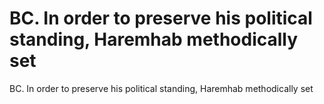 # BC. In order to preserve his political standing, Haremhab methodically set

BC. In order to preserve his political standing, Haremhab methodically set